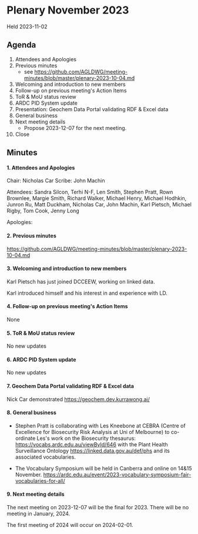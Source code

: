 # Plenary November 2023

Held 2023-11-02

## Agenda

1. Attendees and Apologies
2. Previous minutes
    * see <https://github.com/AGLDWG/meeting-minutes/blob/master/plenary-2023-10-04.md> 
3. Welcoming and introduction to new members
4. Follow-up on previous meeting's Action Items
5. ToR & MoU status review
6. ARDC PID System update
7. Presentation: Geochem Data Portal validating RDF & Excel data
8. General business
9. Next meeting details
    * Propose 2023-12-07 for the next meeting.
10. Close 

## Minutes
#### 1. Attendees and Apologies

Chair: Nicholas Car
Scribe: John Machin

Attendees: Sandra Silcon, Terhi N-F, Len Smith, Stephen Pratt, Rown Brownlee, Margie Smith, Richard Walker, Michael Henry, Michael Hodhkin, Junron Ru, Matt Duckham,  Nicholas Car, John Machin, Karl Pietsch, Michael Rigby, Tom Cook, Jenny Long

Apologies: 

#### 2. Previous minutes

<https://github.com/AGLDWG/meeting-minutes/blob/master/plenary-2023-10-04.md> 

#### 3. Welcoming and introduction to new members
Karl Pietsch has just joined DCCEEW, working on linked data.

Karl introduced himself and his interest in and experience with LD.

#### 4. Follow-up on previous meeting's Action Items

None

#### 5. ToR & MoU status review

No new updates

#### 6. ARDC PID System update

No new updates

#### 7. Geochem Data Portal validating RDF & Excel data
Nick Car demonstrated https://geochem.dev.kurrawong.ai/

#### 8. General business
* Stephen Pratt is collaborating with Les Kneebone at CEBRA (Centre of Excellence for Biosecurity Risk Analysis at Uni of Melbourne) to co-ordinate Les's work on the Biosecurity thesaurus: https://vocabs.ardc.edu.au/viewById/646 with the Plant Health Surveillance Ontology https://linked.data.gov.au/def/phs and its associated vocabularies.

* The Vocabulary Symposium will be held in Canberra and online on 14&15 November.  https://ardc.edu.au/event/2023-vocabulary-symposium-fair-vocabularies-for-all/

#### 9. Next meeting details

The next meeting on 2023-12-07 will be the final for 2023. There will be no meeting in January, 2024.

The first meeting of 2024 will occur on 2024-02-01.
